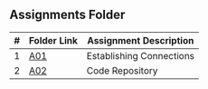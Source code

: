 ##  Assignments Folder

|   #   | Folder Link | Assignment Description |
| :---: | ----------- | ---------------------- |
|1| [A01](https://github.com/srocka0716/4483-Prog-Tech/tree/main/Assignments/A01)         |Establishing Connections|
|2| [A02](https://github.com/srocka0716/4483-Prog-Tech/tree/main/Assignments/A02)         |Code Repository|
